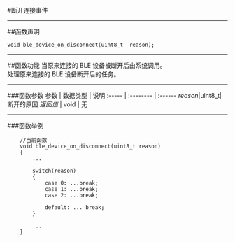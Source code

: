 #断开连接事件
***
##函数声明
```
void ble_device_on_disconnect(uint8_t  reason);
```

***
##函数功能
当原来连接的 BLE 设备被断开后由系统调用。  
处理原来连接的 BLE 设备断开后的任务。

***
###函数参数
参数    | 数据类型   | 说明
:----- | :-------- | :------
*reason*|uint8_t|断开的原因
*返回值*  | void      | 无

***
###函数举例
```
	//当前函数
	void ble_device_on_disconnect(uint8_t reason)
	{
		...
		
		switch(reason)
		{
			case 0: ...break;
			case 1: ...break;
			case 2: ...break;
			
			default: ... break;
		}
		
		...
	}
	
```
